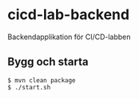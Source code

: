 # cicd-lab-backend
Backendapplikation för CI/CD-labben

## Bygg och starta

	$ mvn clean package
	$ ./start.sh
